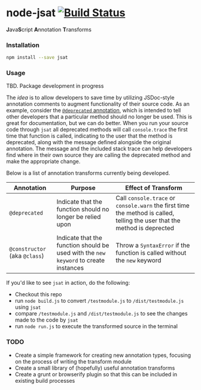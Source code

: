 # node-jsat [![Build Status](https://travis-ci.org/jackwanders/node-jsat.svg?branch=master)](https://travis-ci.org/jackwanders/node-jsat)

**J**ava**S**cript **A**nnotation **T**ransforms

### Installation

```bash
npm install --save jsat
```

### Usage

TBD. Package development in progress

The *idea* is to allow developers to save time by utilizing JSDoc-style annotation comments to augment functionality of their source code. As an example, consider the [`@deprecated` annotation](http://usejsdoc.org/tags-deprecated.html), which is intended to tell other developers that a particular method should no longer be used. This is great for documentation, but we can do better. When you run your source code through `jsat` all deprecated methods will call `console.trace` the first time that function is called, indicating to the user that the method is deprecated, along with the message defined alongside the original annotation. The message and the included stack trace can help developers find where in their own source they are calling the deprecated method and make the appropriate change.

Below is a list of annotation transforms currently being developed.

| Annotation | Purpose | Effect of Transform
|------------|---------|---------------------
| `@deprecated` | Indicate that the function should no longer be relied upon | Call `console.trace` or `console.warn` the first time the method is called, telling the user that the method is deprected
| `@constructor` (aka `@class`) | Indicate that the function should be used with the `new keyword` to create instances | Throw a `SyntaxError` if the function is called without the `new` keyword

If you'd like to see `jsat` in action, do the following:

* Checkout this repo
* run `node build.js` to convert `/testmodule.js` to `/dist/testmodule.js` using `jsat`
* compare `/testmodule.js` and `/dist/testmodule.js` to see the changes made to the code by `jsat`
* run `node run.js` to execute the transformed source in the terminal

### TODO

* Create a simple framework for creating new annotation types, focusing on the process of writing the transform module
* Create a small library of (hopefully) useful annotation transforms
* Create a grunt or browserify plugin so that this can be included in existing build processes
